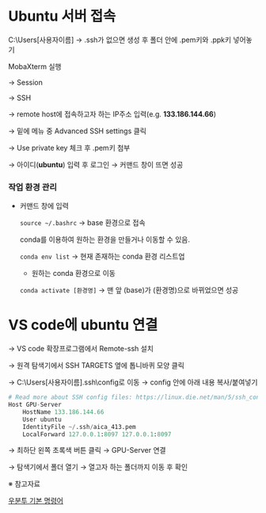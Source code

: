 # Ubuntu 서버 접속

C:\Users\[사용자이름] → .ssh가 없으면 생성 후 폴더 안에 .pem키와 .ppk키 넣어놓기

MobaXterm 실행

→ Session

→ SSH

→ remote host에 접속하고자 하는 IP주소 입력(e.g. **133.186.144.66**)

→ 밑에 메뉴 중 Advanced SSH settings 클릭

→ Use private key 체크 후 .pem키 첨부

→ 아이디(**ubuntu**) 입력 후 로그인 → 커맨드 창이 뜨면 성공

### 작업 환경 관리

- 커맨드 창에 입력
    
    `source ~/.bashrc` → base 환경으로 접속
    
    conda를 이용하여 원하는 환경을 만들거나 이동할 수 있음.
    
    `conda env list` → 현재 존재하는 conda 환경 리스트업
    
    - 원하는 conda 환경으로 이동
    
     `conda activate [환경명]` → 맨 앞 (base)가 (환경명)으로 바뀌었으면 성공
    

# VS code에 ubuntu 연결

→ VS code 확장프로그램에서 Remote-ssh 설치

→ 원격 탐색기에서 SSH TARGETS 옆에 톱니바퀴 모양 클릭

→ C:\Users\[사용자이름]\.ssh\config로 이동 → config 안에 아래 내용 복사/붙여넣기

```python
# Read more about SSH config files: https://linux.die.net/man/5/ssh_config
Host GPU-Server
    HostName 133.186.144.66
    User ubuntu
    IdentityFile ~/.ssh/aica_413.pem
    LocalForward 127.0.0.1:8097 127.0.0.1:8097
```

→ 최하단 왼쪽 초록색 버튼 클릭 → GPU-Server 연결

→ 탐색기에서 폴더 열기 → 열고자 하는 폴더까지 이동 후 확인

※ 참고자료

[우분투 기본 명령어](https://do-jeon.tistory.com/10)
